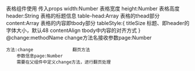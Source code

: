 表格组件使用
    传入props
    width:Number            表格宽度
    height:Number           表格高度
    header:String           表格的标题信息
    table-head:Array        表格的thead部分
    content:Array           表格的内容即tbody部分
    tableStyle:{
        titleSize           标题、即header的字体大小，默认48
        contentAlign        tbody中内容的对齐方式
    }
    @change:methodName      change方法名接收参数page:Number

    方法:change               翻页方法
        参数信息page:Number
        需要在父组件中定义change方法，进行翻页处理